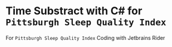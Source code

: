 # Time Substract with C# for ```Pittsburgh Sleep Quality Index``` 
For ```Pittsburgh Sleep Quality Index``` 
Coding with Jetbrains Rider
